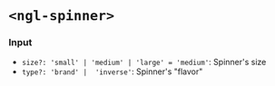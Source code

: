 # `<ngl-spinner>`

### Input

  * `size?: 'small' | 'medium' | 'large' = 'medium'`: Spinner's size
  * `type?: 'brand' |  'inverse'`:  Spinner's "flavor"
